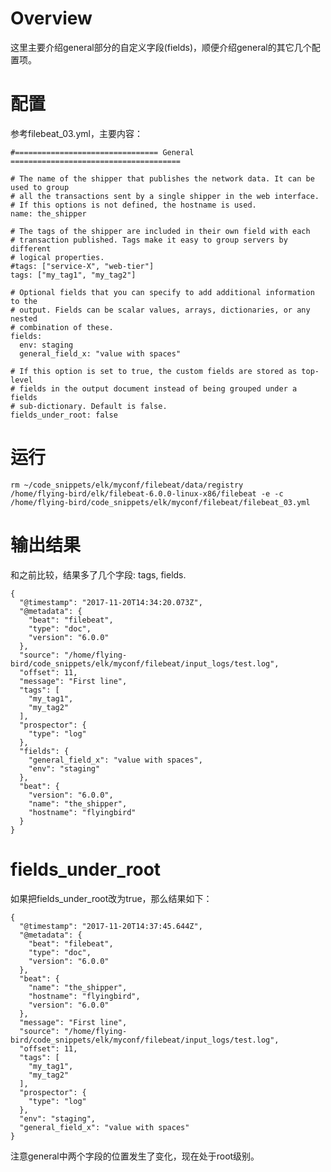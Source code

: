# Overview

这里主要介绍general部分的自定义字段(fields)，顺便介绍general的其它几个配置项。

# 配置

参考filebeat_03.yml，主要内容：

    #================================ General ======================================

    # The name of the shipper that publishes the network data. It can be used to group
    # all the transactions sent by a single shipper in the web interface.
    # If this options is not defined, the hostname is used.
    name: the_shipper

    # The tags of the shipper are included in their own field with each
    # transaction published. Tags make it easy to group servers by different
    # logical properties.
    #tags: ["service-X", "web-tier"]
    tags: ["my_tag1", "my_tag2"]

    # Optional fields that you can specify to add additional information to the
    # output. Fields can be scalar values, arrays, dictionaries, or any nested
    # combination of these.
    fields:
      env: staging
      general_field_x: "value with spaces"

    # If this option is set to true, the custom fields are stored as top-level
    # fields in the output document instead of being grouped under a fields
    # sub-dictionary. Default is false.
    fields_under_root: false

# 运行

    rm ~/code_snippets/elk/myconf/filebeat/data/registry
    /home/flying-bird/elk/filebeat-6.0.0-linux-x86/filebeat -e -c /home/flying-bird/code_snippets/elk/myconf/filebeat/filebeat_03.yml

# 输出结果

和之前比较，结果多了几个字段: tags, fields.

    {
      "@timestamp": "2017-11-20T14:34:20.073Z",
      "@metadata": {
        "beat": "filebeat",
        "type": "doc",
        "version": "6.0.0"
      },
      "source": "/home/flying-bird/code_snippets/elk/myconf/filebeat/input_logs/test.log",
      "offset": 11,
      "message": "First line",
      "tags": [
        "my_tag1",
        "my_tag2"
      ],
      "prospector": {
        "type": "log"
      },
      "fields": {
        "general_field_x": "value with spaces",
        "env": "staging"
      },
      "beat": {
        "version": "6.0.0",
        "name": "the_shipper",
        "hostname": "flyingbird"
      }
    }

# fields_under_root

如果把fields_under_root改为true，那么结果如下：

    {
      "@timestamp": "2017-11-20T14:37:45.644Z",
      "@metadata": {
        "beat": "filebeat",
        "type": "doc",
        "version": "6.0.0"
      },
      "beat": {
        "name": "the_shipper",
        "hostname": "flyingbird",
        "version": "6.0.0"
      },
      "message": "First line",
      "source": "/home/flying-bird/code_snippets/elk/myconf/filebeat/input_logs/test.log",
      "offset": 11,
      "tags": [
        "my_tag1",
        "my_tag2"
      ],
      "prospector": {
        "type": "log"
      },
      "env": "staging",
      "general_field_x": "value with spaces"
    }

注意general中两个字段的位置发生了变化，现在处于root级别。


